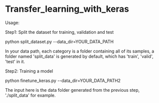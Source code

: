 # Transfer_learning_with_keras
Usage:

Step1: Split the dataset for training, validation and test

python split_dataset.py --data_dir=YOUR_DATA_PATH

In your data path, each category is a folder containing all of its samples, a folder named 'split_data' is generated by default, which has 'train', 'valid', 'test' in it.

Step2: Training a model

python finetune_keras.py --data_dir=YOUR_DATA_PATH2

The input here is the data folder generated from the previous step, './split_data' for example.
